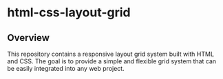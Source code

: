 # html-css-layout-grid
## Overview

This repository contains a responsive layout grid system built with HTML and CSS. The goal is to provide a simple and flexible grid system that can be easily integrated into any web project.
